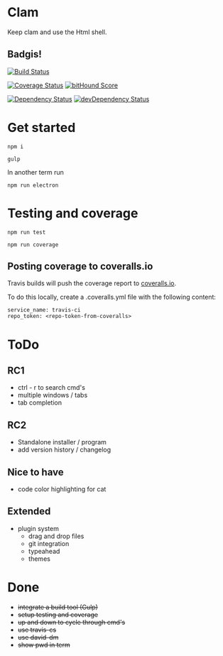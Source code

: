 # Clam

Keep clam and use the Html shell.

## Badgis!

[![Build Status](https://travis-ci.org/kevin-smets/clam.svg?branch=master)](https://travis-ci.org/kevin-smets/clam)

[![Coverage Status](https://coveralls.io/repos/kevin-smets/clam/badge.svg?branch=master&service=github)](https://coveralls.io/github/kevin-smets/clam?branch=master)
[![bitHound Score](https://www.bithound.io/github/kevin-smets/clam/badges/score.svg)](https://www.bithound.io/github/kevin-smets/clam)

[![Dependency Status](https://david-dm.org/kevin-smets/clam.svg)](https://david-dm.org/kevin-smets/clam)
[![devDependency Status](https://david-dm.org/kevin-smets/clam/dev-status.svg)](https://david-dm.org/kevin-smets/clam#info=devDependencies)

# Get started

```
npm i
```

```
gulp
```

In another term run

```
npm run electron
```

# Testing and coverage

```
npm run test

npm run coverage
```

## Posting coverage to coveralls.io

Travis builds will push the coverage report to [coveralls.io](https://coveralls.io/github/kevin-smets/clam).

To do this locally, create a .coveralls.yml file with the following content:

```
service_name: travis-ci
repo_token: <repo-token-from-coveralls>
```

# ToDo

## RC1

- ctrl - r to search cmd's
- multiple windows / tabs
- tab completion

## RC2
    
- Standalone installer / program
- add version history / changelog

## Nice to have

- code color highlighting for cat

## Extended

- plugin system
    - drag and drop files
    - git integration
    - typeahead
    - themes
    
# Done

- ~~integrate a build tool (Gulp)~~
- ~~setup testing and coverage~~
- ~~up and down to cycle through cmd's~~
- ~~use travis-cs~~
- ~~use david-dm~~
- ~~show pwd in term~~
